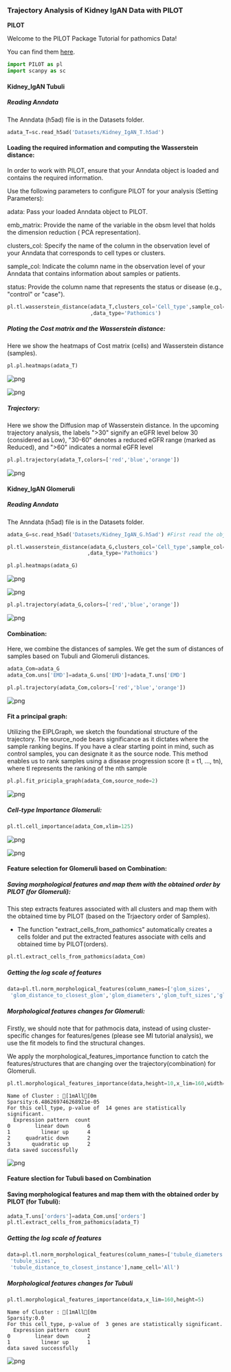 ### Trajectory Analysis of Kidney IgAN Data with PILOT

<div class="alert alert-block alert-info">
<b>PILOT</b>

Welcome to the PILOT Package Tutorial for pathomics Data!
 
You can find them [here](https://github.com/CostaLab/PILOT/tree/main/Tutorial/Datasets).

</div>


```python
import PILOT as pl
import scanpy as sc
```

#### Kidney_IgAN Tubuli

##### Reading Anndata
<div class="alert alert-block alert-info">
The Anndata (h5ad) file is in the Datasets folder.
</div>


```python
adata_T=sc.read_h5ad('Datasets/Kidney_IgAN_T.h5ad') 
```

#### Loading the required information and computing the Wasserstein distance:
<div class="alert alert-block alert-info"> In order to work with PILOT, ensure that your Anndata object is loaded and contains the required information.
    
Use the following parameters to configure PILOT for your analysis (Setting Parameters):
    
adata: Pass your loaded Anndata object to PILOT.
    
emb_matrix: Provide the name of the variable in the obsm level that holds the dimension reduction ( PCA representation).
    
clusters_col: Specify the name of the column in the observation level of your Anndata that corresponds to cell types or clusters.
    
sample_col: Indicate the column name in the observation level of your Anndata that contains information about samples or patients.
    
status: Provide the column name that represents the status or disease (e.g., "control" or "case").
  
</div>


```python
pl.tl.wasserstein_distance(adata_T,clusters_col='Cell_type',sample_col='sampleID',status='status' 
                           ,data_type='Pathomics')
```

##### Ploting the Cost matrix and the Wasserstein distance:
<div class="alert alert-block alert-info"> 
 Here we show the heatmaps of Cost matrix (cells) and Wasserstein distance (samples).      
</div>


```python
pl.pl.heatmaps(adata_T)
```


    
![png](Combination_Kidney_IgAN_files/Combination_Kidney_IgAN_9_0.png)
    



    
![png](Combination_Kidney_IgAN_files/Combination_Kidney_IgAN_9_1.png)
    


##### Trajectory:
<div class="alert alert-block alert-info"> 
 Here we show the Diffusion map of Wasserstein distance. In the upcoming trajectory analysis, the labels ">30" signify an eGFR level below 30 (considered as Low), "30-60" denotes a reduced eGFR range (marked as Reduced), and ">60" indicates a normal eGFR level
</div>


```python
pl.pl.trajectory(adata_T,colors=['red','blue','orange'])
```


    
![png](Combination_Kidney_IgAN_files/Combination_Kidney_IgAN_11_0.png)
    


#### Kidney_IgAN Glomeruli

##### Reading Anndata
<div class="alert alert-block alert-info">
The Anndata (h5ad) file is in the Datasets folder.
   </div>


```python
adata_G=sc.read_h5ad('Datasets/Kidney_IgAN_G.h5ad') #First read the object
```


```python
pl.tl.wasserstein_distance(adata_G,clusters_col='Cell_type',sample_col='sampleID',status='status'
                          ,data_type='Pathomics')
```


```python
pl.pl.heatmaps(adata_G)
```


    
![png](Combination_Kidney_IgAN_files/Combination_Kidney_IgAN_16_0.png)
    



    
![png](Combination_Kidney_IgAN_files/Combination_Kidney_IgAN_16_1.png)
    



```python
pl.pl.trajectory(adata_G,colors=['red','blue','orange'])
```


    
![png](Combination_Kidney_IgAN_files/Combination_Kidney_IgAN_17_0.png)
    


#### Combination:
<div class="alert alert-block alert-info"> 
Here, we combine the distances of samples. We get the sum of distances of samples based on Tubuli and Glomeruli distances.   
</div>


```python
adata_Com=adata_G
adata_Com.uns['EMD']=adata_G.uns['EMD']+adata_T.uns['EMD']
```


```python
pl.pl.trajectory(adata_Com,colors=['red','blue','orange'])
```


    
![png](Combination_Kidney_IgAN_files/Combination_Kidney_IgAN_20_0.png)
    


####  Fit a principal graph:
<div class="alert alert-block alert-info"> 
Utilizing the EIPLGraph, we sketch the foundational structure of the trajectory. The source_node bears significance as it dictates where the sample ranking begins. If you have a clear starting point in mind, such as control samples, you can designate it as the source node. This method enables us to rank samples using a disease progression score (t = t1, ..., tn), where tl represents the ranking of the nth sample
</div>


```python
pl.pl.fit_pricipla_graph(adata_Com,source_node=2)
```


    
![png](Combination_Kidney_IgAN_files/Combination_Kidney_IgAN_22_0.png)
    


##### Cell-type Importance Glomeruli:


```python
pl.tl.cell_importance(adata_Com,xlim=125)
```


    
![png](Combination_Kidney_IgAN_files/Combination_Kidney_IgAN_24_0.png)
    



    
![png](Combination_Kidney_IgAN_files/Combination_Kidney_IgAN_24_1.png)
    


#### Feature selection for Glomeruli based on Combination:

##### Saving morphological features and map them with the obtained order by PILOT  (for Glomeruli):

<div class="alert alert-block alert-info"> 
This step extracts features associated with all clusters and map them with the obtained time by PILOT (based on the Trjaectory order of Samples).
    
    
* The function "extract_cells_from_pathomics"  automatically creates a cells folder and put the extracted features associate with cells and obtained time by PILOT(orders).
</div>


```python
pl.tl.extract_cells_from_pathomics(adata_Com)
```

##### Getting the log scale of features 


```python
data=pl.tl.norm_morphological_features(column_names=['glom_sizes',
 'glom_distance_to_closest_glom','glom_diameters','glom_tuft_sizes','glom_bowman_sizes'],name_cell='All')
```

##### Morphological features changes for Glomeruli:

<div class="alert alert-block alert-info">
      
 Firstly, we should note that for pathmocis data, instead of using cluster-specific changes for features/genes (please see MI tutorial analysis), we use the fit models to find the structural changes. 
    
We apply the morphological_features_importance function to catch the features/structures that are changing over the trajectory(combination) for Glomeruli.
</div>


```python
pl.tl.morphological_features_importance(data,height=10,x_lim=160,width=20)    
```

    Name of Cluster : [1mAll[0m
    Sparsity:6.486269746268921e-05
    For this cell_type, p-value of  14 genes are statistically significant.
      Expression pattern  count
    0        linear down      6
    1          linear up      4
    2     quadratic down      2
    3       quadratic up      2
    data saved successfully



    
![png](Combination_Kidney_IgAN_files/Combination_Kidney_IgAN_31_1.png)
    


#### Feature slection for Tubuli based on Combination

#### Saving morphological features and map them with the obtained order by PILOT  (for Tubuli):



```python
adata_T.uns['orders']=adata_Com.uns['orders']
pl.tl.extract_cells_from_pathomics(adata_T)
```

#####  Getting the log scale of features 


```python
data=pl.tl.norm_morphological_features(column_names=['tubule_diameters',
 'tubule_sizes',
 'tubule_distance_to_closest_instance'],name_cell='All')
```

##### Morphological features changes for Tubuli


```python
pl.tl.morphological_features_importance(data,x_lim=160,height=5)    
```

    Name of Cluster : [1mAll[0m
    Sparsity:0.0
    For this cell_type, p-value of  3 genes are statistically significant.
      Expression pattern  count
    0        linear down      2
    1          linear up      1
    data saved successfully



    
![png](Combination_Kidney_IgAN_files/Combination_Kidney_IgAN_38_1.png)
    



```python

```
